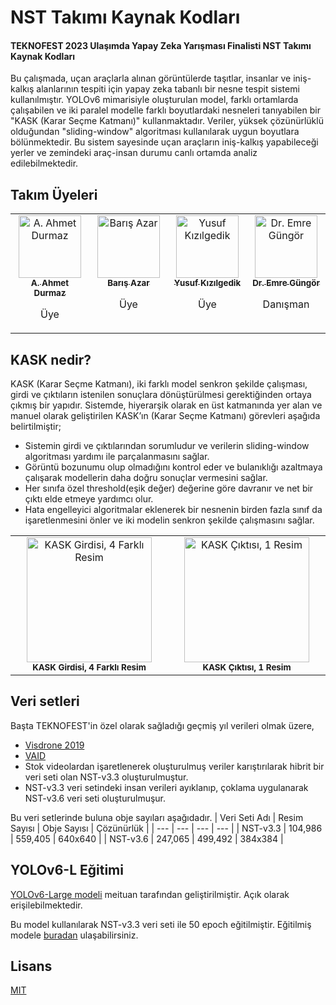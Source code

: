 
# NST Takımı Kaynak Kodları
#### TEKNOFEST 2023 Ulaşımda Yapay Zeka Yarışması Finalisti  NST Takımı Kaynak Kodları
Bu çalışmada, uçan araçlarla alınan görüntülerde taşıtlar, insanlar ve iniş-kalkış alanlarının tespiti için yapay zeka tabanlı bir nesne tespit sistemi kullanılmıştır. YOLOv6 mimarisiyle oluşturulan model, farklı ortamlarda çalışabilen ve iki paralel modelle farklı boyutlardaki nesneleri tanıyabilen bir "KASK (Karar Seçme Katmanı)" kullanmaktadır. Veriler, yüksek çözünürlüklü olduğundan "sliding-window" algoritması kullanılarak uygun boyutlara bölünmektedir. Bu sistem sayesinde uçan araçların iniş-kalkış yapabileceği yerler ve zemindeki araç-insan durumu canlı ortamda analiz edilebilmektedir.

## Takım Üyeleri
<table>
    <tbody>
        <tr>
            <td align="center" valign="top" width="11.11%"><a href="https://github.com/DurmazDev"><img src="https://github.com/DurmazDev.png" width="100px;" alt="A. Ahmet Durmaz"/><br /><sub><b>A. Ahmet Durmaz</b></sub></a><br /><p>Üye</p></td>
            <td align="center" valign="top" width="11.11%"><a href="https://github.com/barisazar"><img src="https://github.com/barisazar.png" width="100px;" alt="Barış Azar"/><br /><sub><b>Barış Azar</b></sub></a><br /><p>Üye</p></td>
            <td align="center" valign="top" width="11.11%"><a href="https://github.com/YusufKizilgedik"><img src="https://github.com/YusufKizilgedik.png" width="100px;" alt="Yusuf Kızılgedik"/><br /><sub><b>Yusuf Kızılgedik</b></sub></a><br /><p>Üye</p></td>
            <td align="center" valign="top" width="11.11%"><a href="https://github.com/mregungor"><img src="https://github.com/mregungor.png" width="100px;" alt="Dr. Emre Güngör"/><br /><sub><b>Dr. Emre Güngör</b></sub></a><br /><p>Danışman</p></td>
        </tr>
    </tbody>
</table>


## KASK nedir?
KASK (Karar Seçme Katmanı), iki farklı model senkron şekilde çalışması, girdi ve çıktıların istenilen sonuçlara dönüştürülmesi gerektiğinden ortaya çıkmış bir yapıdır. Sistemde, hiyerarşik olarak en üst katmanında yer alan ve manuel olarak geliştirilen KASK’ın (Karar Seçme Katmanı) görevleri aşağıda belirtilmiştir;
* Sistemin girdi ve çıktılarından sorumludur ve verilerin sliding-window algoritması yardımı ile parçalanmasını sağlar.
* Görüntü bozunumu olup olmadığını kontrol eder ve bulanıklığı azaltmaya çalışarak modellerin daha doğru sonuçlar vermesini sağlar.
* Her sınıfa özel threshold(eşik değer) değerine göre davranır ve net bir çıktı elde etmeye yardımcı olur.
* Hata engelleyici algoritmalar eklenerek bir nesnenin birden fazla sınıf da işaretlenmesini önler ve iki modelin senkron şekilde çalışmasını sağlar.

<table>
    <tbody>
        <tr>
            <td align="center" valign="top" width="25%"><img src="https://raw.githubusercontent.com/DurmazDev/NST-UYZ-2023/master/src/1.jpg" width="200px" alt="KASK Girdisi, 4 Farklı Resim"/><br /><sub><b>KASK Girdisi, 4 Farklı Resim</b></sub></td>
            <td align="center" valign="top" width="25%"><img src="https://raw.githubusercontent.com/DurmazDev/NST-UYZ-2023/master/src/2.jpg" width="200px" alt="KASK Çıktısı, 1 Resim"/><br /><sub><b>KASK Çıktısı, 1 Resim</b></sub></td>
        </tr>
    </tbody>
</table>

## Veri setleri
Başta TEKNOFEST'in özel olarak sağladığı geçmiş yıl verileri olmak üzere,
* [Visdrone 2019](https://github.com/VisDrone/VisDrone-Dataset)
* [VAID](https://github.com/KaiChun-RVL/VAID_dataset)
* Stok videolardan işaretlenerek oluşturulmuş veriler
karıştırılarak hibrit bir veri seti olan NST-v3.3 oluşturulmuştur.
* NST-v3.3 veri setindeki insan verileri ayıklanıp, çoklama uygulanarak NST-v3.6 veri seti oluşturulmuşur.

Bu veri setlerinde buluna obje sayıları aşağıdadır.
| Veri Seti Adı | Resim Sayısı | Obje Sayısı | Çözünürlük |
| --- | --- | --- | --- |
| NST-v3.3 | 104,986 | 559,405 | 640x640 |
| NST-v3.6 | 247,065 | 499,492 | 384x384 |

## YOLOv6-L Eğitimi
[YOLOv6-Large modeli](https://github.com/meituan/YOLOv6/releases/tag/0.4.0) meituan tarafından geliştirilmiştir. Açık olarak erişilebilmektedir.

Bu model kullanılarak NST-v3.3 veri seti ile 50 epoch eğitilmiştir. Eğitilmiş modele [buradan](https://drive.google.com/drive/folders/13V1o9SvbDddMvR-G1yIcLyu4Yhx4rJNs?usp=sharing) ulaşabilirsiniz.

## Lisans

[MIT](https://choosealicense.com/licenses/mit/)
